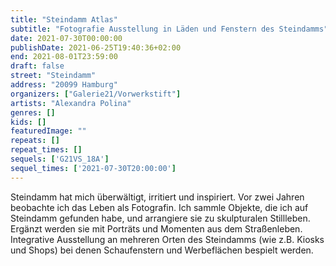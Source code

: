 ```yaml
---
title: "Steindamm Atlas"
subtitle: "Fotografie Ausstellung in Läden und Fenstern des Steindamms"
date: 2021-07-30T00:00:00
publishDate: 2021-06-25T19:40:36+02:00
end: 2021-08-01T23:59:00
draft: false
street: "Steindamm"
address: "20099 Hamburg"
organizers: ["Galerie21/Vorwerkstift"]
artists: "Alexandra Polina"
genres: []
kids: []
featuredImage: ""
repeats: []
repeat_times: []
sequels: ['G21VS_18A']
sequel_times: ['2021-07-30T20:00:00']
---
```


Steindamm hat mich überwältigt, irritiert und inspiriert. Vor zwei Jahren beobachte ich das Leben als Fotografin. Ich sammle Objekte, die ich auf Steindamm gefunden habe, und arrangiere sie zu skulpturalen Stillleben. Ergänzt werden sie mit Porträts und Momenten aus dem Straßenleben. Integrative Ausstellung an mehreren Orten des Steindamms (wie z.B. Kiosks und Shops) bei denen Schaufenstern und Werbeflächen bespielt werden.